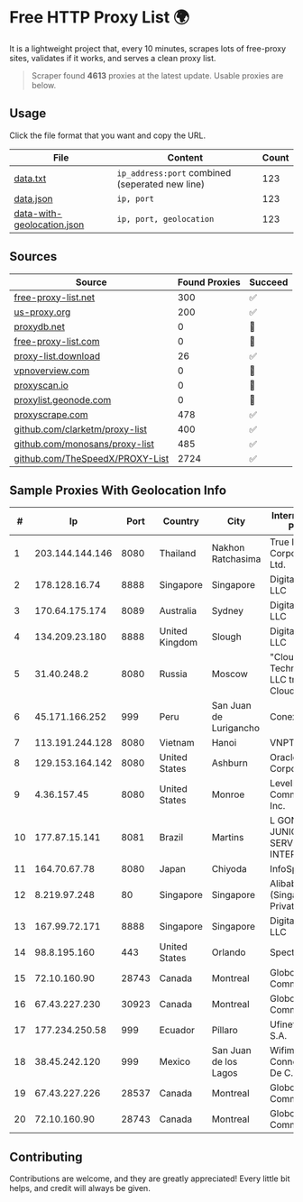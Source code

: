 
# Free HTTP Proxy List 🌍

It is a lightweight project that, every 10 minutes, scrapes lots of free-proxy sites, validates if it works, and serves a clean proxy list.


> Scraper found **4613** proxies at the latest update. Usable proxies are below.

## Usage

Click the file format that you want and copy the URL.


|File|Content|Count|
|----|-------|-----|
|[data.txt](https://raw.githubusercontent.com/themiralay/Proxy-List-World/master/data.txt)|`ip_address:port` combined (seperated new line)|123|
|[data.json](https://raw.githubusercontent.com/themiralay/Proxy-List-World/master/data.json)|`ip, port`|123|
|[data-with-geolocation.json](https://raw.githubusercontent.com/themiralay/Proxy-List-World/master/data-with-geolocation.json)|`ip, port, geolocation`|123|

## Sources

|Source|Found Proxies|Succeed|
|------|-------------|-------|
|[free-proxy-list.net](https://free-proxy-list.net)|300|✅|
|[us-proxy.org](https://www.us-proxy.org)|200|✅|
|[proxydb.net](http://proxydb.net)|0|🚫|
|[free-proxy-list.com](https://free-proxy-list.com/?page=&port=&type%5B%5D=http&type%5B%5D=https&up_time=0&search=Search)|0|🚫|
|[proxy-list.download](https://www.proxy-list.download/HTTP)|26|✅|
|[vpnoverview.com](https://vpnoverview.com/privacy/anonymous-browsing/free-proxy-servers)|0|🚫|
|[proxyscan.io](https://www.proxyscan.io)|0|🚫|
|[proxylist.geonode.com](https://proxylist.geonode.com/api/proxy-list?limit=300&page=1&sort_by=lastChecked&sort_type=desc&protocols=http,https)|0|🚫|
|[proxyscrape.com](https://api.proxyscrape.com/v2/?request=displayproxies&protocol=http&timeout=10000&country=all&ssl=all&anonymity=all)|478|✅|
|[github.com/clarketm/proxy-list](https://raw.githubusercontent.com/clarketm/proxy-list/master/proxy-list-raw.txt)|400|✅|
|[github.com/monosans/proxy-list](https://raw.githubusercontent.com/monosans/proxy-list/main/proxies/http.txt)|485|✅|
|[github.com/TheSpeedX/PROXY-List](https://raw.githubusercontent.com/TheSpeedX/PROXY-List/master/http.txt)|2724|✅|


## Sample Proxies With Geolocation Info

|#|Ip|Port|Country|City|Internet Service Provider|
|-|--|----|-------|----|-------------------------|
|1|203.144.144.146|8080|Thailand|Nakhon Ratchasima|True Internet Corporation CO. Ltd.|
|2|178.128.16.74|8888|Singapore|Singapore|DigitalOcean, LLC|
|3|170.64.175.174|8089|Australia|Sydney|DigitalOcean, LLC|
|4|134.209.23.180|8888|United Kingdom|Slough|DigitalOcean, LLC|
|5|31.40.248.2|8080|Russia|Moscow|"Cloud Technologies" LLC trading as Cloud.ru|
|6|45.171.166.252|999|Peru|San Juan de Lurigancho|Conex TV E.I.R.L|
|7|113.191.244.128|8080|Vietnam|Hanoi|VNPT|
|8|129.153.164.142|8080|United States|Ashburn|Oracle Corporation|
|9|4.36.157.45|8080|United States|Monroe|Level 3 Communications, Inc.|
|10|177.87.15.141|8081|Brazil|Martins|L GONZAGA JUNIOR SERVICOS DE INTERNET - ME|
|11|164.70.67.78|8080|Japan|Chiyoda|InfoSphere|
|12|8.219.97.248|80|Singapore|Singapore|Alibaba Cloud (Singapore) Private Limited|
|13|167.99.72.171|8888|Singapore|Singapore|DigitalOcean, LLC|
|14|98.8.195.160|443|United States|Orlando|Spectrum|
|15|72.10.160.90|28743|Canada|Montreal|GloboTech Communications|
|16|67.43.227.230|30923|Canada|Montreal|GloboTech Communications|
|17|177.234.250.58|999|Ecuador|Píllaro|Ufinet Panama S.A.|
|18|38.45.242.120|999|Mexico|San Juan de los Lagos|Wifimax Connection S.a.s De C.V|
|19|67.43.227.226|28537|Canada|Montreal|GloboTech Communications|
|20|72.10.160.90|28743|Canada|Montreal|GloboTech Communications|



## Contributing

Contributions are welcome, and they are greatly appreciated! Every
little bit helps, and credit will always be given.

